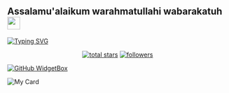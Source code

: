 ## Assalamu'alaikum warahmatullahi wabarakatuh <img src="https://github.com/TheDudeThatCode/TheDudeThatCode/blob/master/Assets/Hi.gif" width="29px"> 

[![Typing SVG](https://readme-typing-svg.herokuapp.com?font=Yellowtail&color=%23000000&size=30&center=true&vCenter=true&lines=Wellcome+to+ndracenter;MyhobbyProggrammers;I+live+in+Indonesia)](https://git.io/typing-svg)

<p align="center">
  <a href="https://github.com/ndracenter?tab=repositories&sort=stargazers">
    <img alt="total stars" title="Total stars on GitHub" src="https://custom-icon-badges.herokuapp.com/badge/dynamic/json?logo=star&color=55960c&labelColor=488207&label=Stars&style=for-the-badge&query=%24.stars&url=https://api.github-star-counter.workers.dev/user/ndracenter"/></a>
  <a href="https://github.com/ndracenter?tab=followers">
    <img alt="followers" title="Follow me on Github" src="https://custom-icon-badges.herokuapp.com/github/followers/ndracenter?color=236ad3&labelColor=1155ba&style=for-the-badge&logo=person-add&label=Follow&logoColor=white"/></a>
</p>

[![GitHub WidgetBox](https://github-widgetbox.vercel.app/api/skills?names=js,php,python,html,css,json,bash)](https://github.com/ndracenter)

![My Card ](https://cardivo.vercel.app/api?name=Ndra%VPN%20&description="ndra%center"&image=https://l.top4top.io/p_2304dljon0.png&backgroundColor=%23ecf0f1&instagram=@xyn.dra_%20&github=ndracenter&whatsapp=+6285708391463&pattern=leaf&colorPattern=%23eaeaea)

